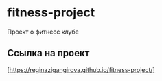 # fitness-project

Проект о фитнесс клубе

## Ссылка на проект 
[https://reginazigangirova.github.io/fitness-project/]